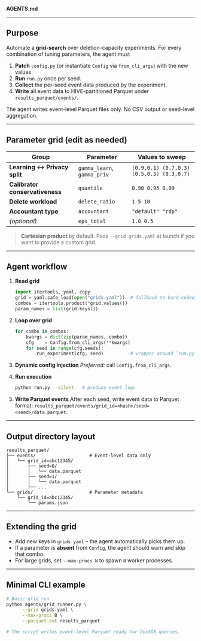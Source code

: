 **AGENTS.md**

---

## Purpose

Automate a **grid-search** over deletion-capacity experiments.
For every combination of tuning parameters, the agent must

1. **Patch** `config.py` (or instantiate `Config` via `from_cli_args`) with the new values.
2. **Run** `run.py` once per seed.
3. **Collect** the per-seed event data produced by the experiment.
4. **Write** all event data to HIVE-partitioned Parquet under `results_parquet/events/`.

The agent writes event-level Parquet files only. No CSV output or seed-level aggregation.

---

## Parameter grid (edit as needed)

| Group                           | Parameter                   | Values to sweep                           |
| ------------------------------- | --------------------------- | ----------------------------------------- |
| **Learning ↔ Privacy split**    | `gamma_learn`, `gamma_priv` | `(0.9,0.1) (0.7,0.3) (0.5,0.5) (0.3,0.7)` |
| **Calibrator conservativeness** | `quantile`                  | `0.90 0.95 0.99`                          |
| **Delete workload**             | `delete_ratio`              | `1 5 10`                                  |
| **Accountant type**             | `accountant`                | `"default" "rdp"`                         |
| *(optional)*                    | `eps_total`                 | `1.0 0.5`                                 |

> **Cartesian product** by default.
> Pass `--grid grids.yaml` at launch if you want to provide a custom grid.

---

## Agent workflow

1. **Read grid**

   ```python
   import itertools, yaml, copy
   grid = yaml.safe_load(open("grids.yaml"))  # fallback to hard-coded table above
   combos = itertools.product(*grid.values())
   param_names = list(grid.keys())
   ```
2. **Loop over grid**

   ```python
   for combo in combos:
       kwargs = dict(zip(param_names, combo))
       cfg    = Config.from_cli_args(**kwargs)
       for seed in range(cfg.seeds):
           run_experiment(cfg, seed)          # wrapper around `run.py`
   ```
3. **Dynamic config injection**
   *Preferred:* call `Config.from_cli_args`.

4. **Run execution**

   ```bash
   python run.py --silent   # produce event logs
   ```
5. **Write Parquet events**
   After each seed, write event data to Parquet format:
   `results_parquet/events/grid_id=<hash>/seed=<seed>/data.parquet`.

---

## Output directory layout

```
results_parquet/
├── events/                    # Event-level data only
│   └── grid_id=abc12345/
│       ├── seed=0/
│       │   └── data.parquet
│       ├── seed=1/
│       │   └── data.parquet
│       └── ...
└── grids/                     # Parameter metadata
    └── grid_id=abc12345/
        └── params.json
```

---

## Extending the grid

* Add new keys in `grids.yaml` – the agent automatically picks them up.
* If a parameter is **absent** from `Config`, the agent should warn and skip that combo.
* For large grids, set `--max-procs N` to spawn `N` worker processes.

---

## Minimal CLI example

```bash
# Basic grid run
python agents/grid_runner.py \
      --grid grids.yaml \
      --max-procs 8 \
      --parquet-out results_parquet

# The script writes event-level Parquet ready for DuckDB queries.
```
